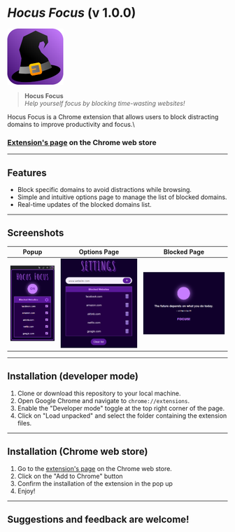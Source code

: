 <!-- Replace [LOGO_URL] with the URL of your extension's logo -->

# ***Hocus Focus*** (v 1.0.0)

![Extension Logo](resources/img/icon-128.png)

> **Hocus Focus**\
> *Help yourself focus by blocking time-wasting websites!*

Hocus Focus is a Chrome extension that allows users to block distracting domains to improve productivity and focus.\
### [Extension's page](https://chromewebstore.google.com/detail/jgjiegfafjdnfbhjhpbncdghejejcehg?hl=it) on the Chrome web store

---
## **Features**

- Block specific domains to avoid distractions while browsing.
- Simple and intuitive options page to manage the list of blocked domains.
- Real-time updates of the blocked domains list.
---
## **Screenshots**

| Popup | Options Page | Blocked Page |
|---|---|---|
| ![Popup](resources/img/screenshots/popup.png) | ![Options Page](resources/img/screenshots/settings.png) | ![Blocked Page](resources/img/screenshots/blockPage.png) |

---
## **Installation** (developer mode)
1. Clone or download this repository to your local machine.
2. Open Google Chrome and navigate to `chrome://extensions`.
3. Enable the "Developer mode" toggle at the top right corner of the page.
4. Click on "Load unpacked" and select the folder containing the extension files.

---
## **Installation** (Chrome web store)
1. Go to the [extension's page](https://chromewebstore.google.com/detail/jgjiegfafjdnfbhjhpbncdghejejcehg?hl=it) on the Chrome web store.
2. Click on the "Add to Chrome" button
3. Confirm the installation of the extension in the pop up
4. Enjoy!

---

## **Suggestions and feedback are welcome!**
